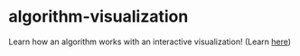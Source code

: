# algorithm-visualization
Learn how an algorithm works with an interactive visualization! (Learn [here](https://gavinnishizawa.github.io/algorithm-visualization/))
